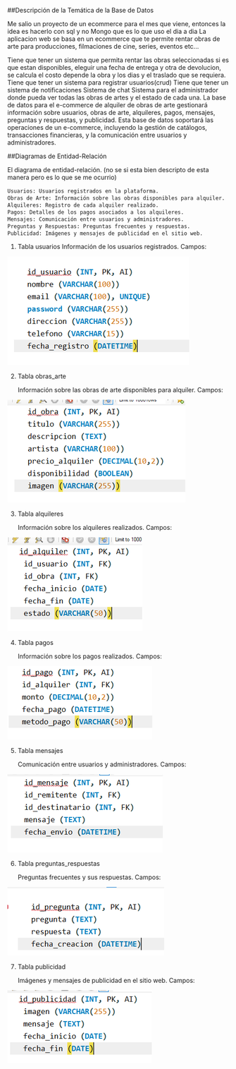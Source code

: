 ##Descripción de la Temática de la Base de Datos

Me salio un proyecto de un ecommerce para el mes que viene, entonces la idea es hacerlo con sql y no Mongo que es lo que uso el dia a dia
La aplicacion web se basa en un ecommerce que te permite rentar obras de arte para producciones, filmaciones de cine, series, eventos etc...

Tiene que tener un sistema que permita rentar las obras seleccionadas si es que estan disponibles, eleguir una fecha de entrega y otra de devolucion, se calcula el costo depende la obra y los dias y el traslado
que se requiera.
Tiene que tener un sistema para registrar usuarios(crud)
Tiene que tener un sistema de notificaciones
Sistema de chat
Sistema para el administrador donde pueda ver todas las obras de artes y el estado de cada una.
La base de datos para el e-commerce de alquiler de obras de arte gestionará información sobre usuarios, obras de arte, alquileres, pagos, mensajes, preguntas y respuestas, y publicidad. Esta base de datos soportará las operaciones de un e-commerce, incluyendo la gestión de catálogos, transacciones financieras, y la comunicación entre usuarios y administradores.

##Diagramas de Entidad-Relación

El diagrama de entidad-relación.
(no se si esta bien descripto de esta manera pero es lo que se me ocurrio)

    Usuarios: Usuarios registrados en la plataforma.
    Obras de Arte: Información sobre las obras disponibles para alquiler.
    Alquileres: Registro de cada alquiler realizado.
    Pagos: Detalles de los pagos asociados a los alquileres.
    Mensajes: Comunicación entre usuarios y administradores.
    Preguntas y Respuestas: Preguntas frecuentes y respuestas.
    Publicidad: Imágenes y mensajes de publicidad en el sitio web.

1. Tabla usuarios
   Información de los usuarios registrados.
   Campos:

![alt text](image.png)

2. Tabla obras_arte

   Información sobre las obras de arte disponibles para alquiler.
   Campos:

 ![alt text](image-1.png)

3. Tabla alquileres

   Información sobre los alquileres realizados.
   Campos:

![alt text](image-2.png)

4. Tabla pagos

   Información sobre los pagos realizados.
   Campos:

![alt text](image-3.png)

5. Tabla mensajes

   Comunicación entre usuarios y administradores.
   Campos:

![alt text](image-4.png)

6. Tabla preguntas_respuestas

   Preguntas frecuentes y sus respuestas.
   Campos:

![alt text](image-5.png)

7. Tabla publicidad

   Imágenes y mensajes de publicidad en el sitio web.
   Campos:

 ![alt text](image-6.png)
